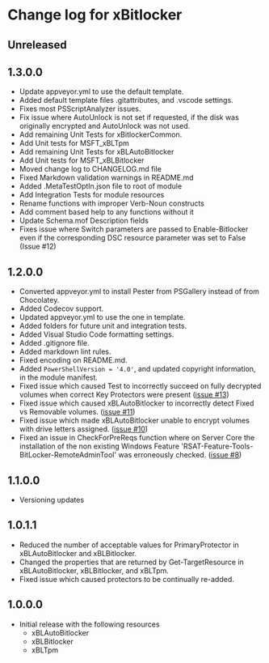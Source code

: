 # Change log for xBitlocker

## Unreleased

## 1.3.0.0

- Update appveyor.yml to use the default template.
- Added default template files .gitattributes, and .vscode settings.
- Fixes most PSScriptAnalyzer issues.
- Fix issue where AutoUnlock is not set if requested, if the disk was
  originally encrypted and AutoUnlock was not used.
- Add remaining Unit Tests for xBitlockerCommon.
- Add Unit tests for MSFT_xBLTpm
- Add remaining Unit Tests for xBLAutoBitlocker
- Add Unit tests for MSFT_xBLBitlocker
- Moved change log to CHANGELOG.md file
- Fixed Markdown validation warnings in README.md
- Added .MetaTestOptIn.json file to root of module
- Add Integration Tests for module resources
- Rename functions with improper Verb-Noun constructs
- Add comment based help to any functions without it
- Update Schema.mof Description fields
- Fixes issue where Switch parameters are passed to Enable-Bitlocker even if
  the corresponding DSC resource parameter was set to False (Issue #12)

## 1.2.0.0

- Converted appveyor.yml to install Pester from PSGallery instead of from
  Chocolatey.
- Added Codecov support.
- Updated appveyor.yml to use the one in template.
- Added folders for future unit and integration tests.
- Added Visual Studio Code formatting settings.
- Added .gitignore file.
- Added markdown lint rules.
- Fixed encoding on README.md.
- Added `PowerShellVersion = '4.0'`, and updated copyright information, in the
  module manifest.
- Fixed issue which caused Test to incorrectly succeed on fully decrypted
  volumes when correct Key Protectors were present
  ([issue #13](https://github.com/PowerShell/xBitlocker/issues/13))
- Fixed issue which caused xBLAutoBitlocker to incorrectly detect Fixed vs
  Removable volumes.
  ([issue #11](https://github.com/PowerShell/xBitlocker/issues/11))
- Fixed issue which made xBLAutoBitlocker unable to encrypt volumes with drive
  letters assigned.
  ([issue #10](https://github.com/PowerShell/xBitlocker/issues/10))
- Fixed an issue in CheckForPreReqs function where on Server Core the
  installation of the non existing Windows Feature
  'RSAT-Feature-Tools-BitLocker-RemoteAdminTool' was erroneously checked.
  ([issue #8](https://github.com/PowerShell/xBitlocker/issues/8))

## 1.1.0.0

- Versioning updates

## 1.0.1.1

- Reduced the number of acceptable values for PrimaryProtector in
  xBLAutoBitlocker and xBLBitlocker.
- Changed the properties that are returned by Get-TargetResource in
  xBLAutoBitlocker, xBLBitlocker, and xBLTpm.
- Fixed issue which caused protectors to be continually re-added.

## 1.0.0.0

- Initial release with the following resources
  - xBLAutoBitlocker
  - xBLBitlocker
  - xBLTpm
